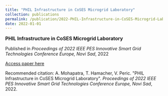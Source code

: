 ```yaml
---
title: "PHIL Infrastructure in CoSES Microgrid Laboratory"
collection: publications
permalink: /publication/2022-PHIL-Infrastructure-in-CoSES-Microgrid-Laboratory
date: 2022-01-01
---
```

<p style="font-size: 1.1em; margin-bottom: 0.5em;"><b>PHIL Infrastructure in CoSES Microgrid Laboratory</b></p>
<p style="margin-bottom: 0.5em;">Published in <em>Proceedings of 2022 IEEE PES Innovative Smart Grid Technologies Conference Europe, Novi Sad</em>, 2022</p>
<p style="margin-bottom: 0.5em;"><a href="https://doi.org/10.1109/ISGT-Europe54678.2022.9960295" target="_blank">Access paper here</a></p>
<p>Recommended citation: A. Mohapatra, T. Hamacher, V. Peric. "PHIL Infrastructure in CoSES Microgrid Laboratory". <em>Proceedings of 2022 IEEE PES Innovative Smart Grid Technologies Conference Europe, Novi Sad</em>, 2022.</p>